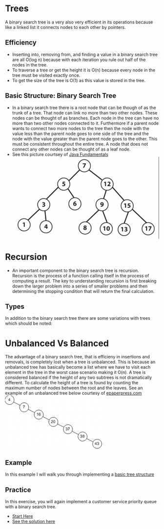 # Trees
A binary search tree is a very also very efficient in its operations because like a linked list it connects nodes to each other by pointers.
## Efficiency
* Inserting into, removing from, and finding a value in a binary search tree are all O(log n) because with each iteration you rule out half of the nodes in the tree.
* To traverse a tree or get the height it is O(n) because every node in the tree must be visited exactly once.
* To get the size of the tree is O(1) as this value is stored in the tree.

## Basic Structure: Binary Search Tree
* In a binary search tree there is a root node that can be though of as the trunk of a tree. That node can link no more than two other nodes. These nodes can be thought of as branches. Each node in the tree can have no more than two other nodes connected to it. Furthermore if a parent node wants to connect two more nodes to the tree then the node with the value less than the parent node goes to one side of the tree and the node with the value greater than the parent node goes to the other. This must be consistent throughout the entire tree. A node that does not connect any other nodes can be thought of as a leaf node. 
* See this picture courtsey of <a href="https://subscription.packtpub.com/book/application_development/9781789801736/8/ch08lvl1sec47/implementing-binary-search-tree">Java Fundamentals</a>
![A Basic Tree Structure](basic.png)

# Recursion
* An important component to the binary search tree is recursion. Recursion is the process of a function calling itself in the process of computing a result. The key to understanding recursion is first breaking down the larger problem into a series of smaller problems and then determining the stopping condition that will return the final calculation. 

## Types
In addition to the binary search tree there are some variations with trees which should be noted:
# Unbalanced Vs Balanced
The advantage of a binary search tree, that is efficieny in insertions and removals, is completely lost when a tree is unbalanced. This is because an unbalanced tree has basically become a list where we have to visit each element in the tree in the worst case scenario making it O(n). A tree is considered balanced if the height of any two subtrees is not dramatically different. To calculate the height of a tree is found by counting the maximum number of nodes between the root and the leaves.
See an example of an unbalanced tree below courtesy of <a href="https://www.epaperpress.com/sortsearch/bin.html">epaperpress.com</a>
![unbalanced tree](unbalanced.png)

## Example
In this example I will walk you through implementing a <a href="basic.py">basic tree structure</a>

## Practice
In this exercise, you will again implement a customer service priority queue with a binary search tree.
* <a href="practice.py">Start Here</a>
* <a href="solution.py">See the solution here</a>
